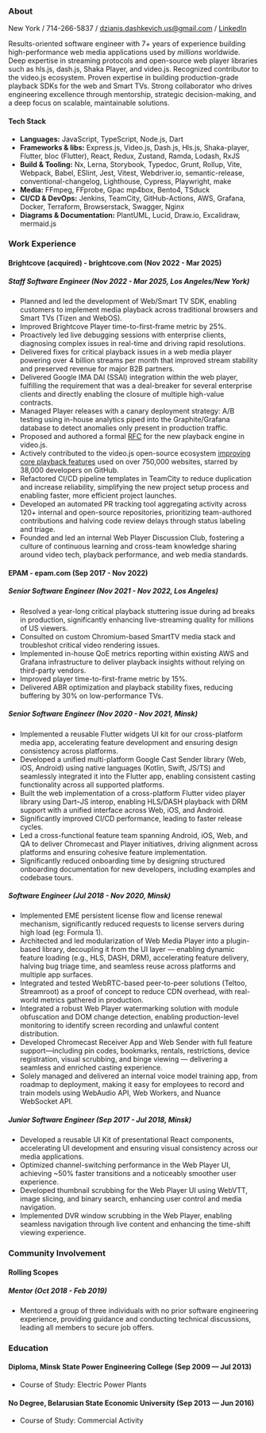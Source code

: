 ### About

New York / 714-266-5837 / dzianis.dashkevich.us@gmail.com / [LinkedIn](https://www.linkedin.com/in/dzianis-dashkevich/)

Results-oriented software engineer with 7+ years of experience building high-performance web media applications used by _millions_ worldwide. Deep expertise in streaming protocols and open-source web player libraries such as hls.js, dash.js, Shaka Player, and video.js. Recognized contributor to the video.js ecosystem. Proven expertise in building production-grade playback SDKs for the web and Smart TVs. Strong collaborator who drives engineering excellence through mentorship, strategic decision-making, and a deep focus on scalable, maintainable solutions.

#### Tech Stack
- **Languages:** JavaScript, TypeScript, Node.js, Dart
- **Frameworks & libs:** Express.js, Video.js, Dash.js, Hls.js, Shaka-player, Flutter, bloc (Flutter), React, Redux, Zustand, Ramda, Lodash, RxJS
- **Build & Tooling:** Nx, Lerna, Storybook, Typedoc, Grunt, Rollup, Vite, Webpack, Babel, ESlint, Jest, Vitest, Webdriver.io, semantic-release, conventional-changelog, Lighthouse, Cypress, Playwright, make
- **Media:** FFmpeg, FFprobe, Gpac mp4box, Bento4, TSduck
- **CI/CD & DevOps:** Jenkins, TeamCity, GitHub-Actions, AWS, Grafana, Docker, Terraform, Browserstack, Swagger, Nginx
- **Diagrams & Documentation:** PlantUML, Lucid, Draw.io, Excalidraw, mermaid.js

### Work Experience

#### Brightcove (acquired) - brightcove.com (Nov 2022 - Mar 2025)

##### Staff Software Engineer (Nov 2022 - Mar 2025, Los Angeles/New York)
- Planned and led the development of Web/Smart TV SDK, enabling customers to implement media playback across traditional browsers and Smart TVs (Tizen and WebOS).
- Improved Brightcove Player time-to-first-frame metric by 25%.
- Proactively led live debugging sessions with enterprise clients, diagnosing complex issues in real-time and driving rapid resolutions.
- Delivered fixes for critical playback issues in a web media player powering over 4 billion streams per month that improved stream stability and preserved revenue for major B2B partners.
- Delivered Google IMA DAI (SSAI) integration within the web player, fulfilling the requirement that was a deal-breaker for several enterprise clients and directly enabling the closure of multiple high-value contracts.
- Managed Player releases with a canary deployment strategy: A/B testing using in-house analytics piped into the Graphite/Grafana database to detect anomalies only present in production traffic.
- Proposed and authored a formal [RFC](https://github.com/videojs/rfcs/blob/main/proposals/0003-vhs-next.md) for the new playback engine in video.js.
- Actively contributed to the video.js open-source ecosystem [improving core playback features](https://github.com/videojs/http-streaming/pulls?q=is%3Apr+author%3Adzianis-dashkevich+is%3Aclosed+sort%3Acreated-asc) used on over 750,000 websites, starred by 38,000 developers on GitHub.
- Refactored CI/CD pipeline templates in TeamCity to reduce duplication and increase reliability, simplifying the new project setup process and enabling faster, more efficient project launches.
- Developed an automated PR tracking tool aggregating activity across 120+ internal and open-source repositories, prioritizing team-authored contributions and halving code review delays through status labeling and triage.
- Founded and led an internal Web Player Discussion Club, fostering a culture of continuous learning and cross-team knowledge sharing around video tech, playback performance, and web media standards.

#### EPAM - epam.com (Sep 2017 - Nov 2022)

##### Senior Software Engineer (Nov 2021 - Nov 2022, Los Angeles)
- Resolved a year-long critical playback stuttering issue during ad breaks in production, significantly enhancing live-streaming quality for millions of US viewers.
- Consulted on custom Chromium-based SmartTV media stack and troubleshot critical video rendering issues.
- Implemented in-house QoE metrics reporting within existing AWS and Grafana infrastructure to deliver playback insights without relying on third-party vendors.
- Improved player time-to-first-frame metric by 15%.
- Delivered ABR optimization and playback stability fixes, reducing buffering by 30% on low-performance TVs.

##### Senior Software Engineer (Nov 2020 - Nov 2021, Minsk)
- Implemented a reusable Flutter widgets UI kit for our cross-platform media app, accelerating feature development and ensuring design consistency across platforms.
- Developed a unified multi-platform Google Cast Sender library (Web, iOS, Android) using native languages (Kotlin, Swift, JS/TS) and seamlessly integrated it into the Flutter app, enabling consistent casting functionality across all supported platforms.
- Built the web implementation of a cross-platform Flutter video player library using Dart–JS interop, enabling HLS/DASH playback with DRM support with a unified interface across Web, iOS, and Android.
- Significantly improved CI/CD performance, leading to faster release cycles.
- Led a cross-functional feature team spanning Android, iOS, Web, and QA to deliver Chromecast and Player initiatives, driving alignment across platforms and ensuring cohesive feature implementation.
- Significantly reduced onboarding time by designing structured onboarding documentation for new developers, including examples and codebase tours.

##### Software Engineer (Jul 2018 - Nov 2020, Minsk)
- Implemented EME persistent license flow and license renewal mechanism, significantly reduced requests to license servers during high load (eg: Formula 1).
- Architected and led modularization of Web Media Player into a plugin-based library, decoupling it from the UI layer — enabling dynamic feature loading (e.g., HLS, DASH, DRM), accelerating feature delivery, halving bug triage time, and seamless reuse across platforms and multiple app surfaces.
- Integrated and tested WebRTC-based peer-to-peer solutions (Teltoo, Streamroot) as a proof of concept to reduce CDN overhead, with real-world metrics gathered in production.
- Integrated a robust Web Player watermarking solution with module obfuscation and DOM change detection, enabling production-level monitoring to identify screen recording and unlawful content distribution.
- Developed Chromecast Receiver App and Web Sender with full feature support—including pin codes, bookmarks, rentals, restrictions, device registration, visual scrubbing, and binge viewing — delivering a seamless and enriched casting experience.
- Solely managed and delivered an internal voice model training app, from roadmap to deployment, making it easy for employees to record and train models using WebAudio API, Web Workers, and Nuance WebSocket API.

##### Junior Software Engineer (Sep 2017 - Jul 2018, Minsk)
- Developed a reusable UI Kit of presentational React components, accelerating UI development and ensuring visual consistency across our media applications.
- Optimized channel-switching performance in the Web Player UI, achieving ~50% faster transitions and a noticeably smoother user experience.
- Developed thumbnail scrubbing for the Web Player UI using WebVTT, image slicing, and binary search, enhancing user control and media navigation.
- Implemented DVR window scrubbing in the Web Player, enabling seamless navigation through live content and enhancing the time-shift viewing experience.

### Community Involvement

#### Rolling Scopes

##### Mentor (Oct 2018 - Feb 2019)
- Mentored a group of three individuals with no prior software engineering experience, providing guidance and conducting technical discussions, leading all members to secure job offers.

### Education

#### Diploma, Minsk State Power Engineering College (Sep 2009 — Jul 2013)
- Course of Study: Electric Power Plants

#### No Degree, Belarusian State Economic University (Sep 2013 — Jun 2016)
- Course of Study: Commercial Activity